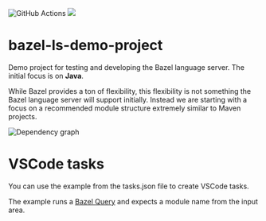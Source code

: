 ![GitHub Actions](https://github.com/salesforce/bazel-ls-demo-project/workflows/CI/badge.svg)
[![](https://img.shields.io/badge/license-BSD-blue.svg)](https://opensource.org/licenses/BSD-3-Clause)

# bazel-ls-demo-project

Demo project for testing and developing the Bazel language server.
The initial focus is on **Java**.

While Bazel provides a ton of flexibility, this flexibility is not something the Bazel language server will support initially.
Instead we are starting with a focus on a recommended module structure extremely similar to Maven projects.

![Dependency graph](https://g.gravizo.com/svg?digraph%20mygraph%20%7B%0A%20%20node%20%5Bshape%3Dbox%5D%3B%0A%20%20%22%2F%2Fmodule1%3Amodule1%22%0A%20%20%22%2F%2Fmodule1%3Amodule1%22%20-%3E%20%22%2F%2Fmodule1%3Amybuilder_sample_generation%22%0A%20%20%22%2F%2Fmodule1%3Amodule1%22%20-%3E%20%22%2F%2Fmodule2%3Amodule2%22%0A%20%20%22%2F%2Fmodule1%3Amodule1%22%20-%3E%20%22%2F%2Fmodule3%3Amodule3%22%0A%20%20%22%2F%2Fmodule1%3Amodule1%22%20-%3E%20%22%2F%2Fmodule1%3Ajava%2Fsrc%2Fhello%2FHello.java%22%0A%20%20%22%2F%2Fmodule1%3Amodule1%22%20-%3E%20%22%40com_google_guava%2F%2Fjar%3Ajar%22%0A%20%20%22%2F%2Fmodule1%3Amodule1%22%20-%3E%20%22%2F%2Fmodule1%3Ajava%2Fresources%2Fhello.txt%22%0A%20%20%22%2F%2Fmodule1%3Ajava%2Fsrc%2Fhello%2FHello.java%22%0A%20%20%22%2F%2Fmodule1%3Amybuilder_sample_generation%22%0A%20%20%22%2F%2Fmodule1%3Amybuilder_sample_generation%22%20-%3E%20%22%2F%2Fmodule1%3Ajava%2Fresources%2Fhello.txt%22%0A%20%20%22%2F%2Fmodule1%3Ajava%2Fresources%2Fhello.txt%22%0A%20%20%22%2F%2Fmodule2%3Amodule2%22%0A%20%20%22%2F%2Fmodule2%3Amodule2%22%20-%3E%20%22%2F%2Fmodule3%3Amodule3%22%0A%20%20%22%2F%2Fmodule2%3Amodule2%22%20-%3E%20%22%2F%2Fmodule2%3Ajava%2Fsrc%2Flibrary%2FGreeting.java%22%0A%20%20%22%2F%2Fmodule2%3Ajava%2Fsrc%2Flibrary%2FGreeting.java%22%0A%20%20%22%2F%2Fmodule3%3Amodule3%22%0A%20%20%22%2F%2Fmodule3%3Amodule3%22%20-%3E%20%22%2F%2Fmodule3%3Ajava%2Fsrc%2Flog%2FLogger.java%22%0A%20%20%22%2F%2Fmodule3%3Ajava%2Fsrc%2Flog%2FLogger.java%22%0A%20%20%22%40com_google_guava%2F%2Fjar%3Ajar%22%0A%20%20%22%40com_google_guava%2F%2Fjar%3Ajar%22%20-%3E%20%22%40com_google_guava%2F%2F%3Acom_google_guava%22%0A%20%20%22%40com_google_guava%2F%2F%3Acom_google_guava%22%0A%20%20%22%40com_google_guava%2F%2F%3Acom_google_guava%22%20-%3E%20%22%40com_google_guava%2F%2F%3Aguava-28.2-jre.jar%22%0A%20%20%22%40com_google_guava%2F%2F%3Aguava-28.2-jre.jar%22%0A%7D)


# VSCode tasks

You can use the example from the tasks.json file to create VSCode tasks.

The example runs a [Bazel Query](https://docs.bazel.build/versions/main/query-how-to.html) and expects a module name from the input area. 